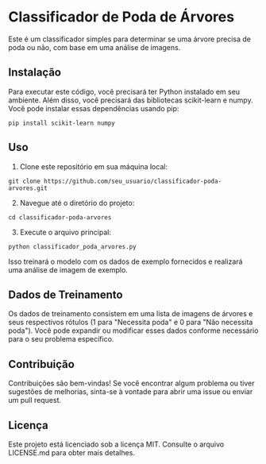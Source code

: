 

# Classificador de Poda de Árvores

Este é um classificador simples para determinar se uma árvore precisa de poda ou não, com base em uma análise de imagens.

## Instalação

Para executar este código, você precisará ter Python instalado em seu ambiente. Além disso, você precisará das bibliotecas scikit-learn e numpy. Você pode instalar essas dependências usando pip:

```
pip install scikit-learn numpy
```

## Uso

1. Clone este repositório em sua máquina local:

```
git clone https://github.com/seu_usuario/classificador-poda-arvores.git
```

2. Navegue até o diretório do projeto:

```
cd classificador-poda-arvores
```

3. Execute o arquivo principal:

```
python classificador_poda_arvores.py
```

Isso treinará o modelo com os dados de exemplo fornecidos e realizará uma análise de imagem de exemplo.

## Dados de Treinamento

Os dados de treinamento consistem em uma lista de imagens de árvores e seus respectivos rótulos (1 para "Necessita poda" e 0 para "Não necessita poda"). Você pode expandir ou modificar esses dados conforme necessário para o seu problema específico.

## Contribuição

Contribuições são bem-vindas! Se você encontrar algum problema ou tiver sugestões de melhorias, sinta-se à vontade para abrir uma issue ou enviar um pull request.

## Licença

Este projeto está licenciado sob a licença MIT. Consulte o arquivo LICENSE.md para obter mais detalhes.
```

